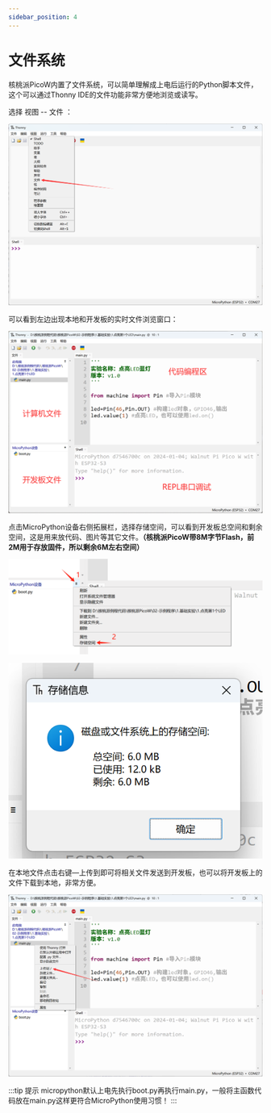 ```yaml
---
sidebar_position: 4
---
```


# 文件系统

核桃派PicoW内置了文件系统，可以简单理解成上电后运行的Python脚本文件，这个可以通过Thonny IDE的文件功能非常方便地浏览或读写。

选择 视图 -- 文件 ：

![file_system](./img/file_system/file_system1.png)

可以看到左边出现本地和开发板的实时文件浏览窗口：

![file_system](./img/file_system/file_system2.png)

点击MicroPython设备右侧拓展栏，选择存储空间，可以看到开发板总空间和剩余空间，这是用来放代码、图片等其它文件。**（核桃派PicoW带8M字节Flash，前2M用于存放固件，所以剩余6M左右空间）**

![file_system](./img/file_system/file_system3.png)

![file_system](./img/file_system/file_system4.png)

在本地文件点击右键—上传到即可将相关文件发送到开发板，也可以将开发板上的文件下载到本地，非常方便。

![file_system](./img/file_system/file_system5.png)

 
:::tip 提示
micropython默认上电先执行boot.py再执行main.py，一般将主函数代码放在main.py这样更符合MicroPython使用习惯！
:::


